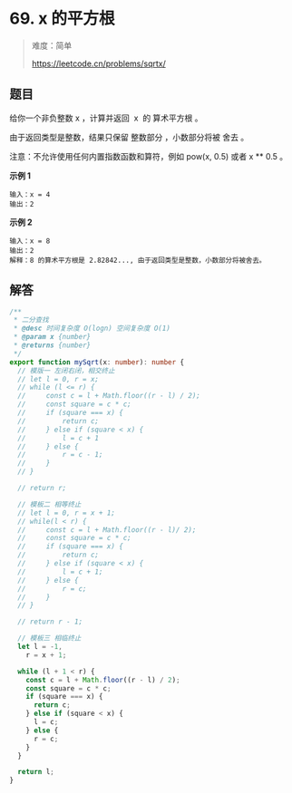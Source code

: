 # 69. x 的平方根

> 难度：简单
>
> https://leetcode.cn/problems/sqrtx/

## 题目

给你一个非负整数 x ，计算并返回  x  的 算术平方根 。

由于返回类型是整数，结果只保留 整数部分 ，小数部分将被 舍去 。

注意：不允许使用任何内置指数函数和算符，例如 pow(x, 0.5) 或者 x \*\* 0.5 。

**示例 1**

```
输入：x = 4
输出：2
```

**示例 2**

```
输入：x = 8
输出：2
解释：8 的算术平方根是 2.82842..., 由于返回类型是整数，小数部分将被舍去。
```

## 解答

```typescript
/**
 * 二分查找
 * @desc 时间复杂度 O(logn) 空间复杂度 O(1)
 * @param x {number}
 * @returns {number}
 */
export function mySqrt(x: number): number {
  // 模版一 左闭右闭，相交终止
  // let l = 0, r = x;
  // while (l <= r) {
  //     const c = l + Math.floor((r - l) / 2);
  //     const square = c * c;
  //     if (square === x) {
  //         return c;
  //     } else if (square < x) {
  //         l = c + 1
  //     } else {
  //         r = c - 1;
  //     }
  // }

  // return r;

  // 模板二 相等终止
  // let l = 0, r = x + 1;
  // while(l < r) {
  //     const c = l + Math.floor((r - l)/ 2);
  //     const square = c * c;
  //     if (square === x) {
  //         return c;
  //     } else if (square < x) {
  //         l = c + 1;
  //     } else {
  //         r = c;
  //     }
  // }

  // return r - 1;

  // 模板三 相临终止
  let l = -1,
    r = x + 1;

  while (l + 1 < r) {
    const c = l + Math.floor((r - l) / 2);
    const square = c * c;
    if (square === x) {
      return c;
    } else if (square < x) {
      l = c;
    } else {
      r = c;
    }
  }

  return l;
}
```
